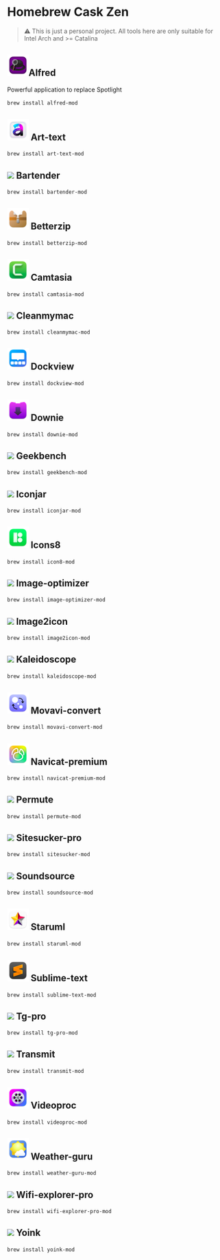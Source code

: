 # Homebrew Cask Zen

> ⚠️ This is just a personal project. All tools here are only suitable for Intel Arch and >= Catalina

## <img src="https://raw.githubusercontent.com/Zenfection/homebrew-cask/main/Icon/alfred.png" width="50">Alfred

Powerful application to replace Spotlight

```bash
brew install alfred-mod
```

## <img src="https://raw.githubusercontent.com/Zenfection/homebrew-cask/main/Icon/art_text.png" width="50"> Art-text

```bash
brew install art-text-mod
```

## <img src="https://www.macbartender.com/Bartender4/img/Icon-1024.png" width="50"> Bartender

```bash
brew install bartender-mod
```

## <img src="https://raw.githubusercontent.com/Zenfection/homebrew-cask/main/Icon/betterzip.png" width="50"> Betterzip

```bash
brew install betterzip-mod
```

## <img src="https://raw.githubusercontent.com/Zenfection/homebrew-cask/main/Icon/camtasia.png" width="50"> Camtasia

```bash
brew install camtasia-mod
```

## <img src="https://assets.website-files.com/58e38d6249c51990083e2403/60378f103b7cea02881da156_app-icon.png" width="50"> Cleanmymac

```bash
brew install cleanmymac-mod
```

## <img src="https://raw.githubusercontent.com/Zenfection/homebrew-cask/main/Icon/dockview.png" width="50"> Dockview

```bash
brew install dockview-mod
```

## <img src="https://raw.githubusercontent.com/Zenfection/homebrew-cask/main/Icon/downie.png" width="50"> Downie

```bash
brew install downie-mod
```

## <img src="https://crackbay.org/wp-content/uploads/2022/01/geekbench.png" width="50"> Geekbench

```bash
brew install geekbench-mod
```

## <img src="https://geticonjar.com/static/39216b607bc7deb19950fc09f4b8bed5/e28f0/app-icon%402x.webp" width="50"> Iconjar

```bash
brew install iconjar-mod
```

## <img src="https://raw.githubusercontent.com/Zenfection/homebrew-cask/main/Icon/icons8.png" width="50"> Icons8

```bash
brew install icon8-mod
```

## <img src="https://insmac.org/uploads/posts/2021-04/1618549566_image-optimizer-pro.png" width="50"> Image-optimizer

```bash
brew install image-optimizer-mod
```

## <img src="https://insmac.org/uploads/posts/2021-02/1613032333_image2icon.png" width="50"> Image2icon

```bash
brew install image2icon-mod
```

## <img src="https://insmac.org/uploads/posts/2021-10/1633635472_kaleidoscope.png" width="50"> Kaleidoscope

```bash
brew install kaleidoscope-mod
```

## <img src="https://raw.githubusercontent.com/Zenfection/homebrew-cask/main/Icon/movavi_convert.png" width="50"> Movavi-convert

```bash
brew install movavi-convert-mod
```

## <img src="https://raw.githubusercontent.com/Zenfection/homebrew-cask/main/Icon/navicat.png" width="50"> Navicat-premium

```bash
brew install navicat-premium-mod
```

## <img src="https://insmac.org/uploads/posts/2018-12/1544018543_permute-3.png" width="50"> Permute

```bash
brew install permute-mod
```

## <img src="https://insmac.org/uploads/posts/2021-11/sitesucker-pro.png" width="50"> Sitesucker-pro

```bash
brew install sitesucker-mod
```

## <img src="https://insmac.org/uploads/posts/2020-08/1597327237_soundsource.png" width="50"> Soundsource

```bash
brew install soundsource-mod
```

## <img src="https://raw.githubusercontent.com/Zenfection/homebrew-cask/main/Icon/staruml.png" width="50"> Staruml

```bash
brew install staruml-mod
```

## <img src="https://raw.githubusercontent.com/Zenfection/homebrew-cask/main/Icon/sublimetext.png" width="50"> Sublime-text

```bash
brew install sublime-text-mod
```

## <img src="https://raw.githubusercontent.com/Zenfection/homebrew-cask/main/Icon/#.png" width="50"> Tg-pro

```bash
brew install tg-pro-mod
```

## <img src="https://insmac.org/uploads/posts/2020-11/1605503988_transmit.png" width="50"> Transmit

```bash
brew install transmit-mod
```

## <img src="https://raw.githubusercontent.com/Zenfection/homebrew-cask/main/Icon/videoproc.png" width="50"> Videoproc

```bash
brew install videoproc-mod
```

## <img src="https://raw.githubusercontent.com/Zenfection/homebrew-cask/main/Icon/weather_guru.png" width="50"> Weather-guru

```bash
brew install weather-guru-mod
```

## <img src="https://insmac.org/uploads/posts/2020-12/1608576215_wifi-explorer-pro.png" width="50"> Wifi-explorer-pro

```bash
brew install wifi-explorer-pro-mod
```

## <img src="https://insmac.org/uploads/posts/2021-05/1620538111_yoink.png" width="50"> Yoink

```bash
brew install yoink-mod
```
